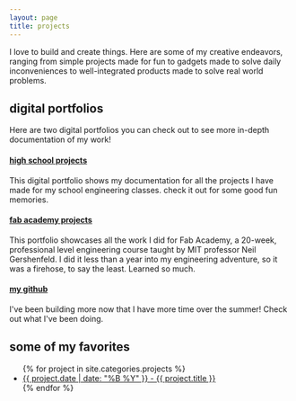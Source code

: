 ```yaml
---
layout: page
title: projects
---
```


I love to build and create things. Here are some of my creative endeavors, ranging from simple projects made for fun to gadgets made to solve daily inconveniences to well-integrated products made to solve real world problems.

## digital portfolios

<div class = "digital-portfolios">
  <p>
  Here are two digital portfolios you can check out to see more in-depth documentation of my work!
  </p>
  <div class = "high-school-digital-portfolio">
    <h4><a href = "https://sites.google.com/charlottelatin.org/elaineliudigitalportfolio/home">high school projects</a></h4>
    <p>This digital portfolio shows my documentation for all the projects I have made for my school engineering classes. check it out for some good fun memories.</p>
  </div>
  <div class = "fabacademy-digital-portfolio">
    <h4><a href = "http://fabacademy.org/2020/labs/charlotte/students/elaine-liu/">fab academy projects</a></h4>
    <p>This portfolio showcases all the work I did for Fab Academy, a 20-week, professional level engineering course taught by MIT professor Neil Gershenfeld. I did it less than a year into my engineering adventure, so it was a firehose, to say the least. Learned so much.</p>
  </div>
  <div class = "github">
    <h4><a href = "https://github.com/elainexliu">my github</a></h4>
      <p>I've been building more now that I have more time over the summer! Check out what I've been doing.</p>
  </div>
</div>

## some of my favorites

<ul>
  {% for project in site.categories.projects %}
    <li><a href = "{{ project.url }}">{{ project.date | date: "%B %Y" }} - {{ project.title }}</a></li>
  {% endfor %}
</ul> 
